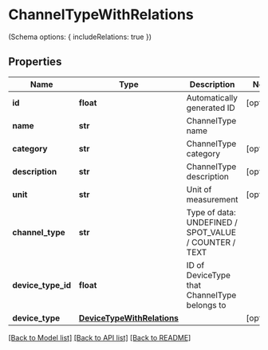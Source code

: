 # ChannelTypeWithRelations

(Schema options: { includeRelations: true })
## Properties
Name | Type | Description | Notes
------------ | ------------- | ------------- | -------------
**id** | **float** | Automatically generated ID | [optional] 
**name** | **str** | ChannelType name | 
**category** | **str** | ChannelType category | [optional] 
**description** | **str** | ChannelType description | [optional] 
**unit** | **str** | Unit of measurement | [optional] 
**channel_type** | **str** | Type of data: UNDEFINED / SPOT_VALUE / COUNTER / TEXT | 
**device_type_id** | **float** | ID of DeviceType that ChannelType belongs to | 
**device_type** | [**DeviceTypeWithRelations**](DeviceTypeWithRelations.md) |  | [optional] 

[[Back to Model list]](../README.md#documentation-for-models) [[Back to API list]](../README.md#documentation-for-api-endpoints) [[Back to README]](../README.md)


